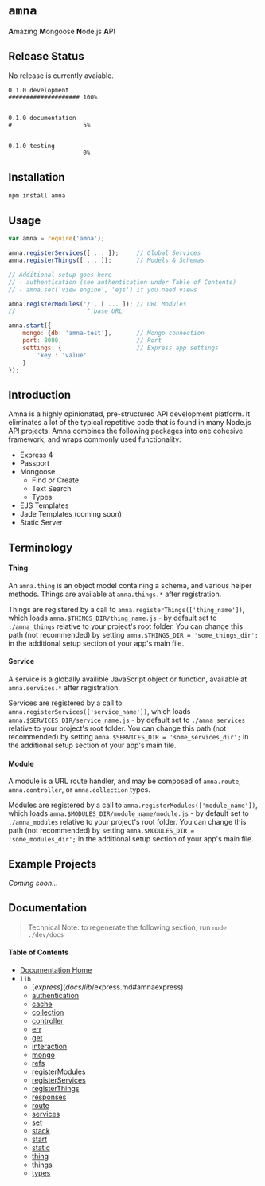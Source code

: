 # `amna`

<b>A</b>mazing <b>M</b>ongoose <b>N</b>ode.js <b>A</b>PI

## Release Status

No release is currently avaiable.

```
0.1.0 development
#################### 100%


0.1.0 documentation
#                    5%


0.1.0 testing
                     0%
```

## Installation

```bash
npm install amna
```

## Usage

```JavaScript
var amna = require('amna');

amna.registerServices([ ... ]);     // Global Services
amna.registerThings([ ... ]);       // Models & Schemas

// Additional setup goes here
// - authentication (see authentication under Table of Contents)
// - amna.set('view engine', 'ejs') if you need views

amna.registerModules('/', [ ... ]); // URL Modules
//                    ^ base URL

amna.start({
    mongo: {db: 'amna-test'},       // Mongo connection
    port: 8080,                     // Port
    settings: {                     // Express app settings
        'key': 'value'
    }
});
```

## Introduction

Amna is a highly opinionated, pre-structured API development platform. It eliminates a lot of the typical repetitive code that is found in many Node.js API projects. Amna combines the following packages into one cohesive framework, and wraps commonly used functionality:

- Express 4
- Passport
- Mongoose
    - Find or Create
    - Text Search
    - Types
- EJS Templates
- Jade Templates (coming soon)
- Static Server

## Terminology

#### Thing

An `amna.thing` is an object model containing a schema, and various helper methods. Things are available at `amna.things.*` after registration.

Things are registered by a call to `amna.registerThings(['thing_name'])`, which loads `amna.$THINGS_DIR/thing_name.js` - by default set to `./amna_things` relative to your project's root folder. You can change this path (not recommended) by setting `amna.$THINGS_DIR = 'some_things_dir';` in the additional setup section of your app's main file. 

#### Service

A service is a globally availible JavaScript object or function, available at `amna.services.*` after registration.

Services are registered by a call to `amna.registerServices(['service_name'])`, which loads `amna.$SERVICES_DIR/service_name.js` - by default set to `./amna_services` relative to your project's root folder. You can change this path (not recommended) by setting `amna.$SERVICES_DIR = 'some_services_dir';` in the additional setup section of your app's main file.

#### Module

A module is a URL route handler, and may be composed of `amna.route`, `amna.controller`, or `amna.collection` types.

Modules are registered by a call to `amna.registerModules(['module_name'])`, which loads `amna.$MODULES_DIR/module_name/module.js` - by default set to `./amna_modules` relative to your project's root folder. You can change this path (not recommended) by setting `amna.$MODULES_DIR = 'some_modules_dir';` in the additional setup section of your app's main file.

## Example Projects

*Coming soon...*

## Documentation

> Technical Note: to regenerate the following section, run `node ./dev/docs`

<!-- -toc- -->
#### Table of Contents

- [Documentation Home](../../#documentation)
- `lib`
    - [$express](docs/lib/$express.md#amnaexpress)
    - [authentication](docs/lib/authentication.md#amnaauthentication)
    - [cache](docs/lib/cache.md#amnacache)
    - [collection](docs/lib/collection.md#amnacollection)
    - [controller](docs/lib/controller.md#amnacontroller)
    - [err](docs/lib/err.md#amnaerr)
    - [get](docs/lib/get.md#amnaget)
    - [interaction](docs/lib/interaction.md#amnainteraction)
    - [mongo](docs/lib/mongo.md#amnamongo)
    - [refs](docs/lib/refs.md#amnarefs)
    - [registerModules](docs/lib/registerModules.md#amnaregistermodules)
    - [registerServices](docs/lib/registerServices.md#amnaregisterservices)
    - [registerThings](docs/lib/registerThings.md#amnaregisterthings)
    - [responses](docs/lib/responses.md#amnaresponses)
    - [route](docs/lib/route.md#amnaroute)
    - [services](docs/lib/services.md#amnaservices)
    - [set](docs/lib/set.md#amnaset)
    - [stack](docs/lib/stack.md#amnastack)
    - [start](docs/lib/start.md#amnastart)
    - [static](docs/lib/static.md#amnastatic)
    - [thing](docs/lib/thing.md#amnathing)
    - [things](docs/lib/things.md#amnathings)
    - [types](docs/lib/types.md#amnatypes)

<!-- - -->
